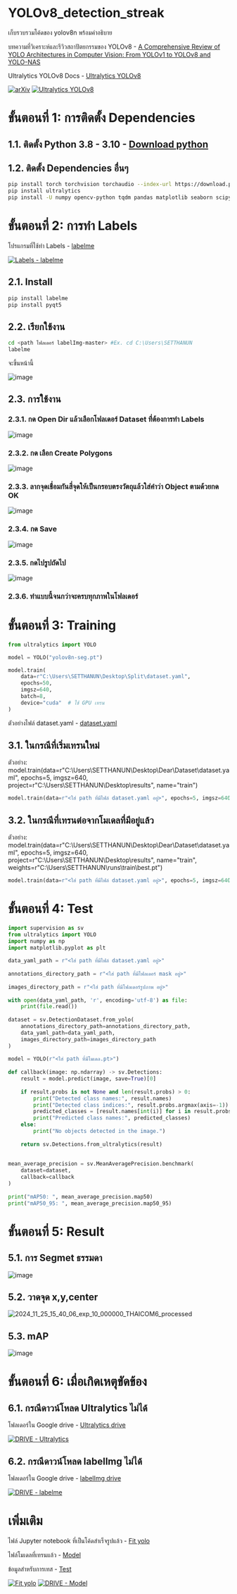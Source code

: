 # YOLOv8_detection_streak
เก็บรวบรวมโค้ดของ yolov8n พร้อมคำอธิบาย 

บทความที่วิเคราะห์และรีวิวสถาปัตยกรรมของ YOLOv8 - [A Comprehensive Review of YOLO Architectures in Computer Vision: From YOLOv1 to YOLOv8 and YOLO-NAS](https://arxiv.org/abs/2304.00501?utm_source=chatgpt.com)

Ultralytics YOLOv8 Docs - [Ultralytics YOLOv8](https://docs.ultralytics.com/models/yolov8/)

[![arXiv](https://img.shields.io/badge/arXiv-2304.00501-red)](https://arxiv.org/abs/2304.00501)
[![Ultralytics YOLOv8](https://img.shields.io/badge/Ultralytics%20YOLOv8-Docs-1E90FF)](https://docs.ultralytics.com/models/yolov8/)


# ขั้นตอนที่ 1: การติดตั้ง Dependencies

## 1.1. ติดตั้ง Python 3.8 - 3.10 - [Download python](https://www.python.org/downloads/)

## 1.2. ติดตั้ง Dependencies อื่นๆ
```bash
pip install torch torchvision torchaudio --index-url https://download.pytorch.org/whl/cu118
pip install ultralytics
pip install -U numpy opencv-python tqdm pandas matplotlib seaborn scipy
```

# ขั้นตอนที่ 2: การทำ Labels
โปรแกรมที่ใช้ทำ Labels - [labelme](https://github.com/wkentaro/labelme)

[![Labels - labelme](https://img.shields.io/badge/Labels%20-%20labelme-FFD700)](https://github.com/wkentaro/labelme)

## 2.1. Install

```bash
pip install labelme
pip install pyqt5
```

## 2.2. เรียกใช้งาน

```bash
cd <path โฟลเดอร์ labelImg-master> #Ex. cd C:\Users\SETTHANUN
labelme
```

จะขึ้นหน้านี้

![image](https://github.com/user-attachments/assets/ffe40574-ceda-4870-84bc-d0053f014920)

## 2.3. การใช้งาน

### 2.3.1. กด Open Dir แล้วเลือกโฟลเดอร์ Dataset ที่ต้องการทำ Labels

![image](https://github.com/user-attachments/assets/515f5dc4-2f8e-47ec-acf2-4045bb20c3b0)

### 2.3.2. กด เลือก Create Polygons

![image](https://github.com/user-attachments/assets/65037548-a030-4ea2-a39d-6d1bc6ae0e6b)

### 2.3.3. ลากจุดเชื่อมกันสี่จุดให้เป็นกรอบตรงวัตถุแล้วใส่คำว่า Object ตามด้วยกด OK

![image](https://github.com/user-attachments/assets/3e372b6f-f0eb-4d70-bcb8-8ea974f922c7)

### 2.3.4. กด Save 

![image](https://github.com/user-attachments/assets/311ef943-e7aa-4b3a-b1f5-76ee46d113f0)

### 2.3.5. กดไปรูปถัดไป

![image](https://github.com/user-attachments/assets/4897caf4-8b73-444c-acba-14ef219362b5)


### 2.3.6. ทำแบบนี้จนกว่าจะครบทุกภาพในโฟลเดอร์

# ขั้นตอนที่ 3: Training

```python
from ultralytics import YOLO

model = YOLO("yolov8n-seg.pt")

model.train(
    data=r"C:\Users\SETTHANUN\Desktop\Split\dataset.yaml",  
    epochs=50, 
    imgsz=640,  
    batch=8,  
    device="cuda"  # ใช้ GPU เทรน
)

```
ตัวอย่างไฟล์ dataset.yaml - [dataset.yaml](https://github.com/Setthanun/YOLOv8_detection_streak/blob/main/dataset.yaml)

## 3.1. ในกรณีที่เริ่มเทรนใหม่
ตัวอย่าง: model.train(data=r"C:\Users\SETTHANUN\Desktop\Dear\Dataset\dataset.yaml", epochs=5, imgsz=640, project=r"C:\Users\SETTHANUN\Desktop\results", name="train")

```python
model.train(data=r"<ใส่ path ที่มีไฟล์ dataset.yaml อยู่>", epochs=5, imgsz=640, project=r"<ใส่ path สำหรับเก็บไฟล์โมเดล>", name="<ใส่ชื่อโฟลเดอร์สำหรับเก็บไฟล์โมเดล>")
```

## 3.2. ในกรณีที่เทรนต่อจากโมเดลที่มีอยู่แล้ว
ตัวอย่าง: model.train(data=r"C:\Users\SETTHANUN\Desktop\Dear\Dataset\dataset.yaml", epochs=5, imgsz=640, project=r"C:\Users\SETTHANUN\Desktop\results", name="train", weights=r"C:\Users\SETTHANUN\runs\train\best.pt")

```python
model.train(data=r"<ใส่ path ที่มีไฟล์ dataset.yaml อยู่>", epochs=5, imgsz=640, project=r"<ใส่ path สำหรับเก็บไฟล์โมเดล>", name="<ใส่ชื่อโฟลเดอร์สำหรับเก็บไฟล์โมเดล>", weights=r"<ใส่ path ที่เก็บไฟล์โมเดลที่เคยเทรนไว้แล้ว.pt>")
```

# ขั้นตอนที่ 4: Test

```python
import supervision as sv
from ultralytics import YOLO
import numpy as np  
import matplotlib.pyplot as plt
 
data_yaml_path = r"<ใส่ path ที่มีไฟล์ dataset.yaml อยู่>"
 
annotations_directory_path = r"<ใส่ path ที่มีโฟลเดอร์ mask อยู่>"
 
images_directory_path = r"<ใส่ path ที่มีโฟลเดอร์รูปภาพ อยู่>"
 
with open(data_yaml_path, 'r', encoding='utf-8') as file:
    print(file.read())  
 
dataset = sv.DetectionDataset.from_yolo(
    annotations_directory_path=annotations_directory_path,
    data_yaml_path=data_yaml_path,
    images_directory_path=images_directory_path
)
 
model = YOLO(r"<ใส่ path ที่มีโมเดล.pt>")  
 
def callback(image: np.ndarray) -> sv.Detections:
    result = model.predict(image, save=True)[0]
   
    if result.probs is not None and len(result.probs) > 0:
        print("Detected class names:", result.names)
        print("Detected class indices:", result.probs.argmax(axis=-1))
        predicted_classes = [result.names[int(i)] for i in result.probs.argmax(axis=-1)]
        print("Predicted class names:", predicted_classes)
    else:
        print("No objects detected in the image.")
   
    return sv.Detections.from_ultralytics(result)
 
 
mean_average_precision = sv.MeanAveragePrecision.benchmark(
    dataset=dataset,
    callback=callback
)
 
print("mAP50: ", mean_average_precision.map50)
print("mAP50_95: ", mean_average_precision.map50_95)
```

# ขั้นตอนที่ 5: Result
## 5.1. การ Segmet ธรรมดา
![image](https://github.com/user-attachments/assets/806b0911-3748-4a65-b569-aad11f0f0b8e)

## 5.2. วาดจุด x,y,center

![2024_11_25_15_40_06_exp_10_000000_THAICOM6_processed](https://github.com/user-attachments/assets/dad573d0-44cf-4fcd-a847-f621d3f260af)

## 5.3. mAP 

![image](https://github.com/user-attachments/assets/3a0ed6ff-d9a6-4dcb-b61e-88deed747ad4)


# ขั้นตอนที่ 6: เมื่อเกิดเหตุขัดข้อง
## 6.1. กรณีดาวน์โหลด Ultralytics ไม่ได้

โฟลเดอร์ใน Google drive - [Ultralytics drive](https://drive.google.com/file/d/1JaNYy7bcdA9FnZMclFmockTiUT2IHGE7/view?usp=sharing)

[![DRIVE - Ultralytics](https://img.shields.io/badge/DRIVE-Ultralytics-006400)](https://drive.google.com/file/d/1JaNYy7bcdA9FnZMclFmockTiUT2IHGE7/view?usp=sharing)

## 6.2. กรณีดาวน์โหลด labelImg ไม่ได้

โฟลเดอร์ใน Google drive - [labelImg drive](https://drive.google.com/file/d/1sQ2g4o0fdcOSwqGdM01ZhoKLkwvsYdpV/view?usp=sharing)

[![DRIVE - labelme](https://img.shields.io/badge/DRIVE-labelImg-32CD32)](https://drive.google.com/file/d/1sQ2g4o0fdcOSwqGdM01ZhoKLkwvsYdpV/view?usp=sharing)

# เพิ่มเติม

ไฟล์ Jupyter notebook ที่เป็นโค้ดสำเร็จรูปแล้ว - [Fit yolo](https://github.com/Setthanun/YOLOv8_detection_streak/blob/main/Fit_yolo.ipynb)

ไฟล์โมเดลที่เทรนแล้ว - [Model](https://drive.google.com/file/d/1veqK1fydOkwu1toAbM0Fy2QSQefl48v0/view?usp=sharing)

ข้อมูลสำหรับการเทส - [Test](https://drive.google.com/file/d/1E1ZifJ56DEVDnBdfYzICRzc7HSHdTqY4/view?usp=sharing)

[![Fit yolo](https://img.shields.io/badge/Fit%20yolo-YOLOv8-90EE90)](https://github.com/Setthanun/YOLOv8_detection_streak/blob/main/Fit_yolo.ipynb) [![DRIVE - Model](https://img.shields.io/badge/DRIVE-Model-59ed17)](https://drive.google.com/file/d/1veqK1fydOkwu1toAbM0Fy2QSQefl48v0/view?usp=sharing)


